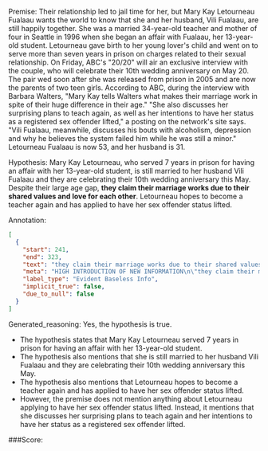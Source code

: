 
Premise:
Their relationship led to jail time for her, but Mary Kay Letourneau Fualaau wants the world to know that she and her husband, Vili Fualaau, are still happily together. She was a married 34-year-old teacher and mother of four in Seattle in 1996 when she began an affair with Fualaau, her 13-year-old student. Letourneau gave birth to her young lover's child and went on to serve more than seven years in prison on charges related to their sexual relationship. On Friday, ABC's "20/20" will air an exclusive interview with the couple, who will celebrate their 10th wedding anniversary on May 20. The pair wed soon after she was released from prison in 2005 and are now the parents of two teen girls. According to ABC, during the interview with Barbara Walters, "Mary Kay tells Walters what makes their marriage work in spite of their huge difference in their age." "She also discusses her surprising plans to teach again, as well as her intentions to have her status as a registered sex offender lifted," a posting on the network's site says. "Vili Fualaau, meanwhile, discusses his bouts with alcoholism, depression and why he believes the system failed him while he was still a minor." Letourneau Fualaau is now 53, and her husband is 31.


Hypothesis:
Mary Kay Letourneau, who served 7 years in prison for having an affair with her 13-year-old student, is still married to her husband Vili Fualaau and they are celebrating their 10th wedding anniversary this May. Despite their large age gap, **they claim their marriage works due to their shared values and love for each other**. Letourneau hopes to become a teacher again and has applied to have her sex offender status lifted.

Annotation:
```json
[
  {
    "start": 241,
    "end": 323,
    "text": "they claim their marriage works due to their shared values and love for each other",
    "meta": "HIGH INTRODUCTION OF NEW INFORMATION\n\"they claim their marriage works due to their shared values and love for each other\" was not mentioned in the passages and original answer",
    "label_type": "Evident Baseless Info",
    "implicit_true": false,
    "due_to_null": false
  }
]
```

Generated_reasoning:
Yes, the hypothesis is true. 
- The hypothesis states that Mary Kay Letourneau served 7 years in prison for having an affair with her 13-year-old student. 
- The hypothesis also mentions that she is still married to her husband Vili Fualaau and they are celebrating their 10th wedding anniversary this May. 
- The hypothesis also mentions that Letourneau hopes to become a teacher again and has applied to have her sex offender status lifted. 
- However, the premise does not mention anything about Letourneau applying to have her sex offender status lifted. Instead, it mentions that she discusses her surprising plans to teach again and her intentions to have her status as a registered sex offender lifted.

###Score:
